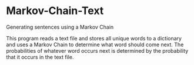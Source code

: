 # Markov-Chain-Text
Generating sentences using a Markov Chain

This program reads a text file and stores all unique words to a dictionary and uses a Markov Chain to determine what word should come next. The probabilities of whatever word occurs next is determined by the probability that it occurs in the text file.
